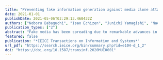 ```yaml
---
title: "Preventing fake information generation against media clone attacks"
date: 2021-01-01
publishDate: 2021-05-06T02:29:13.460432Z
authors: ["Noboru Babaguchi", "Isao Echizen", "Junichi Yamagishi", "Naoko Nitta", "Yuta Nakashima", "Kazuaki Nakamura", "Kazuhiro Kono", "Seiko Myojin Fuming Fand", "Zhenzhong Kuang", "Huy H Nguyen", "Ngoc-Dung T Tieu"]
publication_types: ["2"]
abstract: "Fake media has been spreading due to remarkable advances in media processing and machine leaning technologies, causing serious problems in society. We are conducting a research project called Media Clone aimed at developing methods for protecting people from fake but skillfully fabricated replicas of real media called media clones. Such media can be created from fake information about a specific person. Our goal is to develop a trusted communication system that can defend against attacks of media clones. This paper describes some research results of the Media Clone project, in particular, various methods for protecting personal information against generating fake information. We focus on 1) fake information generation in the physical world, 2) anonymization and abstraction in the cyber world, and 3) modeling of media clone attacks."
featured: false
publication: "*IEICE Transactions on Information and Systems*"
url_pdf: "https://search.ieice.org/bin/summary.php?id=e104-d_1_2"
doi: "https://doi.org/10.1587/transinf.2020MUI0001"
---
```


